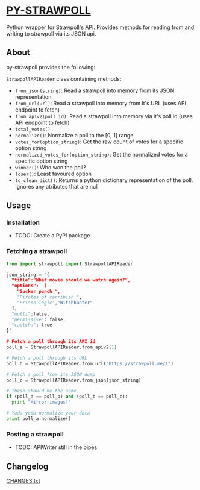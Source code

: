 # [PY-STRAWPOLL](https://github.com/vaibhav-y/py-strawpoll)
Python wrapper for [Strawpoll's API](https://github.com/strawpoll/strawpoll/wiki/API). Provides methods for reading from and writing to strawpoll via its JSON api.

## About
py-strawpoll provides the following:

`StrawpollAPIReader` class containing methods:
  - `from_json(string)`: Read a strawpoll into memory from its JSON representation
  - `from_url(url)`: Read a strawpoll into memory from it's URL (uses API endpoint to fetch)
  - `from_apiv2(poll_id)`: Read a strawpoll into memory via it's poll id (uses API endpoint to   fetch)
  - `total_votes()`
  - `normalize()`: Normalize a poll to the [0, 1] range
  - `votes_for(option_string)`: Get the raw count of votes for a specific option string
  - `normalized_votes_for(option_string)`: Get the normalized votes for a specific option string
  - `winner()`: Who won the poll?
  - `loser()`: Least favoured option
  - `to_clean_dict()`: Returns a python dictionary representation of the poll. Ignores any atributes that are null


## Usage
### Installation
- TODO: Create a PyPI package


### Fetching a strawpoll
```python
from import strawpoll import StrawpollAPIReader

json_string = '{
  "title":"What movie should we watch again?",
  "options":  [
    "Sucker punch ",
    "Pirates of carribian ",
    "Prison logic","Witchhunter"
  ],
  "multi":false,
  "permissive": false,
  "captcha": true
}'

# Fetch a poll through its API id
poll_a = StrawpollAPIReader.from_apiv2(1)

# Fetch a poll through its URL
poll_b = StrawpollAPIReader.from_url("https://strawpoll.me/1")

# Fetch a poll from its JSON dump
poll_c = StrawpollAPIReader.from_json(json_string)

# These should be the same
if (poll_a == poll_b) and (poll_b == poll_c):
  print "Mirror images!"

# Yada yada normalize your data
print poll_a.normalize()
```

### Posting a strawpoll
- TODO: APIWriter still in the pipes


## Changelog
[CHANGES.txt](./CHANGES.txt)
